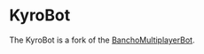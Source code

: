 # KyroBot

The KyroBot is a fork of the [BanchoMultiplayerBot](https://github.com/matte-ek/banchomultiplayerbot).